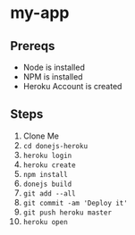 # my-app

## Prereqs
* Node is installed
* NPM is installed
* Heroku Account is created

## Steps
1. Clone Me
2. `cd donejs-heroku`
3. `heroku login`
4. `heroku create`
5. `npm install`
6. `donejs build`
7. `git add --all`
8. `git commit -am 'Deploy it'`
9. `git push heroku master`
10. `heroku open`
